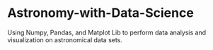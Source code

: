# Astronomy-with-Data-Science
Using Numpy, Pandas, and Matplot Lib to perform data analysis and visualization on astronomical data sets.
